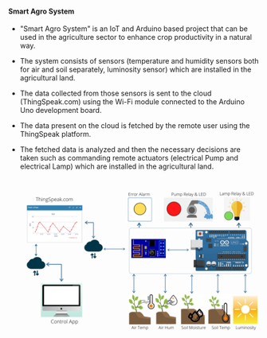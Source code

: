 #### Smart Agro System


* "Smart Agro System" is an IoT and Arduino based project that can be used in the agriculture sector to enhance crop productivity in a natural way.

* The system consists of sensors (temperature and humidity sensors both for air and soil separately, luminosity sensor) which are installed in the agricultural land.

* The data collected from those sensors is sent to the cloud (ThingSpeak.com) using the Wi-Fi module connected to the Arduino Uno development board.

* The data present on the cloud is fetched by the remote user using the ThingSpeak platform.

* The fetched data is analyzed and then the necessary decisions are taken such as commanding remote actuators (electrical Pump and electrical Lamp) which are installed in the agricultural land.

#

<div align="center">
<img src="Block_Diagram.jpg" align="center" />
</div>

